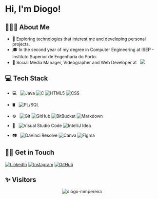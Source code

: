 # Hi, I'm Diogo!

## 👨🏻‍💻 About Me

- 🤔 Exploring technologies that interest me and developing personal projects.  
- 🎓 In the second year of my degree in Computer Engineering at ISEP - Instituto Superior de Engenharia do Porto.   
- 📸 Social Media Manager, Videographer and Web Developer at &nbsp; <a href="https://www.instagram.com/hugosilvaphotography/" target="_blank">
    <img src="https://img.shields.io/badge/-hugosilvaphotography-333333?style=flat&logo=instagram&logoColor=white">
</a>


## 💻 Tech Stack

- 💻 &nbsp;
  ![Java](https://img.shields.io/badge/-Java-333333?style=flat&logo=java)
  ![C](https://img.shields.io/badge/C-333333?style=flat&logo=C)
  ![HTML5](https://img.shields.io/badge/-HTML5-333333?style=flat&logo=HTML5)
  ![CSS](https://img.shields.io/badge/-CSS-333333?style=flat&logo=CSS3)

- 🛢 &nbsp;
  ![PL/SQL](https://img.shields.io/badge/-PL/SQL-333333?style=flat&logo=oracle)
  
- ⚙️ &nbsp;
  ![Git](https://img.shields.io/badge/-Git-333333?style=flat&logo=git)
  ![GitHub](https://img.shields.io/badge/-GitHub-333333?style=flat&logo=github)
  ![BitBucket](https://img.shields.io/badge/-BitBucket-333333?style=flat&logo=bitbucket)
  ![Markdown](https://img.shields.io/badge/-Markdown-333333?style=flat&logo=markdown)
  
- 🔧 &nbsp;
  ![Visual Studio Code](https://img.shields.io/badge/-Visual%20Studio%20Code-333333?style=flat&logo=visual-studio-code)
  ![IntelliJ Idea](https://img.shields.io/badge/-IntelliJ%20Idea-333333?style=flat&logo=intellijidea)
  
- 📷 &nbsp;
  ![DaVinci Resolve](https://img.shields.io/badge/-DaVinci%20Resolve-333333?style=flat&logo=davinci-resolve)
  ![Canva](https://img.shields.io/badge/-Canva-333333?style=flat&logo=canva)
  ![Figma](https://img.shields.io/badge/-Figma-333333?style=flat&logo=Figma)


## 👨‍💻 Get in Touch

[![LinkedIn](https://img.shields.io/badge/LinkedIn-%230077B5.svg?style=for-the-badge&logo=linkedin&logoColor=white)](https://www.linkedin.com/in/diogo-pereira275) [![Instagram](https://img.shields.io/badge/Instagram-%23E4405F.svg?style=for-the-badge&logo=instagram&logoColor=white)](https://www.instagram.com/diogo._.pereira_/) [![GitHub](https://img.shields.io/badge/GitHub-%23181717.svg?style=for-the-badge&logo=github&logoColor=white)](https://github.com/DiogoMMP)


## ✨ Visitors

<p align="center"> <img src="https://komarev.com/ghpvc/?username=diogo-mmpereira" alt="diogo-mmpereira" /> </p>
